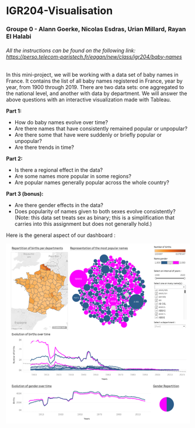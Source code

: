 # IGR204-Visualisation 

### Groupe 0 - Alann Goerke, Nicolas Esdras, Urian Millard, Rayan El Halabi

###### *All the instructions can be found on the following link: https://perso.telecom-paristech.fr/eagan/new/class/igr204/baby-names*

In this mini-project, we will be working with a data set of baby names in France. It contains the list of all baby names registered in France, year by year, from 1900 through 2019. There are two data sets: one aggregated to the national level, and another with data by department. We will answer the above questions with an interactive visualization made with Tableau. 

**Part 1:** 
- How do baby names evolve over time? 
- Are there names that have consistently remained popular or unpopular? 
- Are there some that have were suddenly or briefly popular or unpopular? 
- Are there trends in time?

**Part 2:** 
- Is there a regional effect in the data? 
- Are some names more popular in some regions? 
- Are popular names generally popular across the whole country?

**Part 3 (bonus):** 
- Are there gender effects in the data? 
- Does popularity of names given to both sexes evolve consistently? (Note: this data set treats sex as binary; this is a simplification that carries into this assignment but does not generally hold.)

Here is the general aspect of our dashboard : 

![Alt text](https://github.com/N-dras/IGR204-Visualisation/blob/main/Images/Entire_viz.png)
